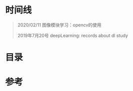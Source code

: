 # 时间线

> 2020/02/11 图像模块学习：opencv的使用
> 
>2019年7月20号
> deepLearning: records about dl study

# 目录


# 参考
